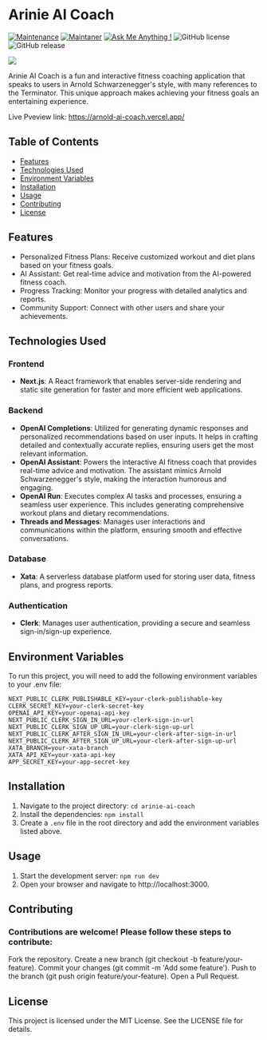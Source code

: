 # Arinie AI Coach

[![Maintenance](https://img.shields.io/badge/Maintained%3F-yes-green.svg)]()
[![Maintaner](https://img.shields.io/static/v1?label=Nariman%20Mamutov&message=Maintainer&color=red)](mailto:nairman.mamutov@extrawest.com)
[![Ask Me Anything !](https://img.shields.io/badge/Ask%20me-anything-1abc9c.svg)]()
![GitHub license](https://img.shields.io/github/license/Naereen/StrapDown.js.svg)
![GitHub release](https://img.shields.io/badge/release-v1.0.0-blue)

![](https://raw.githubusercontent.com/extrawest/arnie-ai-coach/main/preview.gif)

Arinie AI Coach is a fun and interactive fitness coaching application that speaks to users in Arnold Schwarzenegger's style, with many references to the Terminator. This unique approach makes achieving your fitness goals an entertaining experience.

Live Pveview link: https://arnold-ai-coach.vercel.app/

## Table of Contents

- [Features](#features)
- [Technologies Used](#technologies-used)
- [Environment Variables](#environment-variables)
- [Installation](#installation)
- [Usage](#usage)
- [Contributing](#contributing)
- [License](#license)

## Features

- Personalized Fitness Plans: Receive customized workout and diet plans based on your fitness goals.
- AI Assistant: Get real-time advice and motivation from the AI-powered fitness coach.
- Progress Tracking: Monitor your progress with detailed analytics and reports.
- Community Support: Connect with other users and share your achievements.

## Technologies Used

### Frontend

- **Next.js**: A React framework that enables server-side rendering and static site generation for faster and more efficient web applications.

### Backend

- **OpenAI Completions**: Utilized for generating dynamic responses and personalized recommendations based on user inputs. It helps in crafting detailed and contextually accurate replies, ensuring users get the most relevant information.
- **OpenAI Assistant**: Powers the interactive AI fitness coach that provides real-time advice and motivation. The assistant mimics Arnold Schwarzenegger's style, making the interaction humorous and engaging.
- **OpenAI Run**: Executes complex AI tasks and processes, ensuring a seamless user experience. This includes generating comprehensive workout plans and dietary recommendations.
- **Threads and Messages**: Manages user interactions and communications within the platform, ensuring smooth and effective conversations.

### Database

- **Xata**: A serverless database platform used for storing user data, fitness plans, and progress reports.

### Authentication

- **Clerk**: Manages user authentication, providing a secure and seamless sign-in/sign-up experience.

## Environment Variables

To run this project, you will need to add the following environment variables to your .env file:

```
NEXT_PUBLIC_CLERK_PUBLISHABLE_KEY=your-clerk-publishable-key
CLERK_SECRET_KEY=your-clerk-secret-key
OPENAI_API_KEY=your-openai-api-key
NEXT_PUBLIC_CLERK_SIGN_IN_URL=your-clerk-sign-in-url
NEXT_PUBLIC_CLERK_SIGN_UP_URL=your-clerk-sign-up-url
NEXT_PUBLIC_CLERK_AFTER_SIGN_IN_URL=your-clerk-after-sign-in-url
NEXT_PUBLIC_CLERK_AFTER_SIGN_UP_URL=your-clerk-after-sign-up-url
XATA_BRANCH=your-xata-branch
XATA_API_KEY=your-xata-api-key
APP_SECRET_KEY=your-app-secret-key
```

## Installation

1. Navigate to the project directory: `cd arinie-ai-coach`
2. Install the dependencies: `npm install`
3. Create a `.env` file in the root directory and add the environment variables listed above.

## Usage

1. Start the development server: `npm run dev`
2. Open your browser and navigate to http://localhost:3000.

## Contributing

### Contributions are welcome! Please follow these steps to contribute:

Fork the repository.
Create a new branch (git checkout -b feature/your-feature).
Commit your changes (git commit -m 'Add some feature').
Push to the branch (git push origin feature/your-feature).
Open a Pull Request.

## License

This project is licensed under the MIT License. See the LICENSE file for details.

